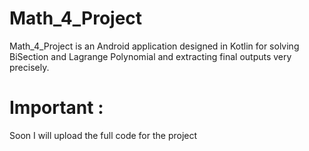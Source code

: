 # Math_4_Project
Math_4_Project is an Android application designed in Kotlin for solving BiSection and Lagrange Polynomial and extracting final outputs very precisely.

# Important :
Soon I will upload the full code for the project
